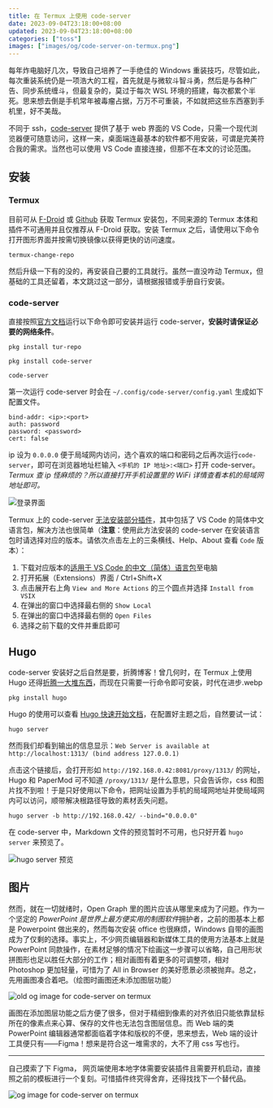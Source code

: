 ```yaml
---
title: 在 Termux 上使用 code-server
date: 2023-09-04T23:18:00+08:00
updated: 2023-09-04T23:18:00+08:00
categories: ["toss"]
images: ["images/og/code-server-on-termux.png"]
---
```


每年炸电脑好几次，导致自己培养了一手绝佳的 Windows 重装技巧，尽管如此，每次重装系统仍是一项浩大的工程，首先就是与微软斗智斗勇，然后是与各种广告、同步系统缠斗，但最复杂的，莫过于每次 WSL 环境的搭建，每次都累个半死。思来想去倒是手机常年被毒瘤占据，万万不可重装，不如就把这些东西塞到手机里，好不美哉。

<!--more-->

不同于 ssh，[code-server](https://coder.com/docs/code-server/latest) 提供了基于 web 界面的 VS Code，只需一个现代浏览器便可随意访问，这样一来，桌面端连最基本的软件都不用安装，可谓是完美符合我的需求。当然也可以使用 VS Code 直接连接，但那不在本文的讨论范围。

## 安装

### Termux

目前可从 [F-Droid](https://f-droid.org/en/packages/com.termux) 或 [Github](https://github.com/termux/termux-app/releases) 获取 Termux 安装包，不同来源的 Termux 本体和插件不可通用并且仅推荐从 F-Droid 获取。安装 Termux 之后，请使用以下命令打开图形界面并按需切换镜像以获得更快的访问速度。

```
termux-change-repo
```

然后升级一下有的没的，再安装自己要的工具就行。虽然一直没咋动 Termux，但基础的工具还留着，本文跳过这一部分，请根据报错或手册自行安装。

### code-server

直接按照[官方文档](https://coder.com/docs/code-server/latest/termux#install)运行以下命令即可安装并运行 code-server，**安装时请保证必要的网络条件**。

```
pkg install tur-repo

pkg install code-server

code-server
```

第一次运行 code-server 时会在 `~/.config/code-server/config.yaml` 生成如下配置文件。

```
bind-addr: <ip>:<port>
auth: password
password: <password>
cert: false
```

ip 设为 `0.0.0.0` 便于局域网内访问，选个喜欢的端口和密码之后再次运行`code-server`，即可在浏览器地址栏输入 `<手机的 IP 地址>:<端口>` 打开 code-server。*Termux 查 ip 怪麻烦的？所以直接打开手机设置里的 WiFi 详情查看本机的局域网地址即可。*

![登录界面](/images/code-server-on-termux/code-server-login.webp)

Termux 上的 code-server [无法安装部分插件](https://coder.com/docs/code-server/latest/termux#many-extensions-including-language-packs-fail-to-install)，其中包括了 VS Code 的简体中文语言包，解决方法也很简单（**注意**：使用此方法安装的 code-server 在安装语言包时请选择对应的版本。请依次点击左上的三条横线、Help、About 查看 `Code` 版本）：

1. 下载对应版本的[适用于 VS Code 的中文（简体）语言包](https://open-vsx.org/extension/MS-CEINTL/vscode-language-pack-zh-hans)至电脑
1. 打开拓展（Extensions）界面 / Ctrl+Shift+X
1. 点击展开右上角 `View and More Actions` 的三个圆点并选择 `Install from VSIX`
1. 在弹出的窗口中选择最右侧的 `Show Local`
1. 在弹出的窗口中选择最右侧的 `Open Files`
1. 选择之前下载的文件并重启即可

## Hugo

code-server 安装好之后自然是要，折腾博客！曾几何时，在 Termux 上使用 Hugo 还得[折腾一大堆东西](../hugo-on-termux/)，而现在只需要一行命令即可安装，时代在进步.webp

```
pkg install hugo
```

Hugo 的使用可以查看 [Hugo 快速开始文档](https://gohugo.io/getting-started/quick-start/)，在配置好主题之后，自然要试一试：

```
hugo server
```

然而我们却看到输出的信息显示：`Web Server is available at http://localhost:1313/ (bind address 127.0.0.1)`

点击这个链接后，会打开形如 `http://192.168.0.42:8081/proxy/1313/` 的网址，Hugo 和 PaperMod 可不知道 `/proxy/1313/` 是什么意思，只会告诉你，css 和图片找不到啦！于是只好使用以下命令，把网址设置为手机的局域网地址并使局域网内可以访问，顺带解决根路径导致的素材丢失问题。

```
hugo server -b http://192.168.0.42/ --bind="0.0.0.0"
```

在 code-server 中，Markdown 文件的预览暂时不可用，也只好开着 `hugo server` 来预览了。

![hugo server 预览](/images/code-server-on-termux/hugo-server.webp)

## 图片

然而，就在一切就绪时，Open Graph 里的图片应该从哪里来成为了问题。作为一个坚定的 *PowerPoint 是世界上最方便实用的制图软件*拥护者，之前的图基本上都是 Powerpoint 做出来的，然而每次安装 office 也很麻烦，Windows 自带的画图成为了仅剩的选择。事实上，不少网页编辑器和新媒体工具的使用方法基本上就是 PowerPoint 同款操作，在素材足够的情况下绘画这一步骤可以省略，自己用形状拼图形也足以胜任大部分的工作；相对画图有着更多的可调整项，相对 Photoshop 更加轻量，可惜为了 All in Browser 的美好愿景必须被抛弃。总之，先用画图凑合着吧。（绘图时画图还未添加图层功能）

![old og image for code-server on termux](/images/code-server-on-termux/code-server-on-termux-old.webp)

画图在添加图层功能之后方便了很多，但对于精细到像素的对齐依旧只能依靠鼠标所在的像素点来心算、保存的文件也无法包含图层信息。而 Web 端的类 PowerPoint 编辑器通常都面临着字体和版权的不便，思来想去，Web 端的设计工具便只有——Figma！想来是符合这一堆需求的，大不了用 css 写也行。

-----

自己摸索了下 Figma， 网页端使用本地字体需要安装插件且需要开机启动，直接照之前的模板进行一个复刻。可惜插件终究得舍弃，还得找找下一个替代品。

![og image for code-server on termux](/images/code-server-on-termux/code-server-on-termux.webp)